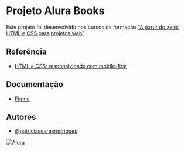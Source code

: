 # Projeto Alura Books

Este projeto foi desenvolvido nos cursos da formação ["A partir do zero: HTML e CSS para projetos web"](https://www.alura.com.br/formacao-html-css)

## Referência

- [HTML e CSS: responsividade com mobile-first](https://cursos.alura.com.br/course/html-css-responsividade-mobile-first)

## Documentação

- [Figma](https://www.figma.com/file/sSMbIqKaGBd66Y8roxTk2p/AluraBooks)

## Autores

- [@patriciasoaresrodrigues](https://github.com/patriciasoaresrodrigues)

![Alura](https://media.licdn.com/dms/image/D4D16AQENxscEj2uESQ/profile-displaybackgroundimage-shrink_200_800/0/1666029706368?e=2147483647&v=beta&t=3O7etra96lLiAxv_WywDwDB7RfXXhw2EGDuVGMgYqn0)
